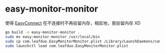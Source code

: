 # easy-monitor-monitor

使得 [EasyConnect](http://www.sangfor.com.cn/product/net-safe-mobile-security-easyconnect.html) 在不连接时不再驻留内存，相反地，我驻留内存 XD

```bash
go build -o easy-monitor-monitor .
sudo mv easy-monitor-monitor /usr/local/bin
sudo cp com.leafduo.EasyMonitorMonitor.plist /Library/LaunchDaemons/com.leafduo.EasyMonitorMonitor.plist
sudo launchctl load com.leafduo.EasyMonitorMonitor.plist
```

